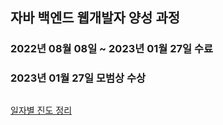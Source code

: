 ## 자바 백엔드 웹개발자 양성 과정
### 2022년 08월 08일 ~ 2023년 01월 27일 수료
### 2023년 01월 27일 모범상 수상

##
[일자별 진도 정리]()
